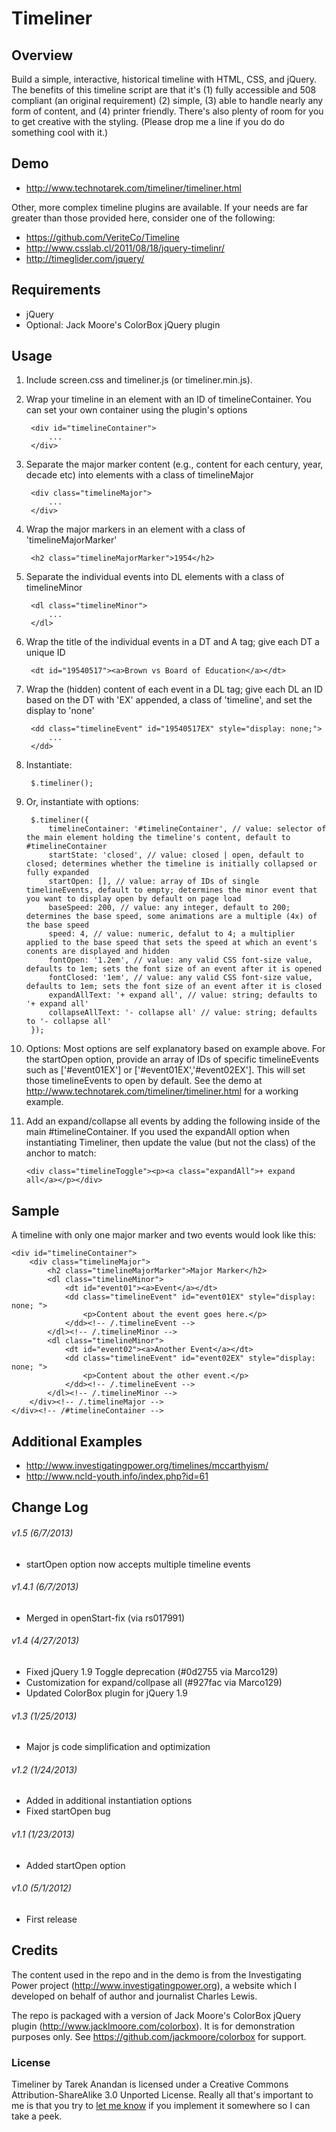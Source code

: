 # Timeliner

## Overview
Build a simple, interactive, historical timeline with HTML, CSS, and jQuery. The benefits of this timeline script are that it's (1) fully accessible and 508 compliant (an original requirement) (2) simple, (3) able to handle nearly any form of content, and (4) printer friendly. There's also plenty of room for you to get creative with the styling. (Please drop me a line if you do do something cool with it.)

## Demo
*	http://www.technotarek.com/timeliner/timeliner.html

Other, more complex timeline plugins are available. If your needs are far greater than those provided here, consider one of the following:

*	https://github.com/VeriteCo/Timeline
*	http://www.csslab.cl/2011/08/18/jquery-timelinr/
*	http://timeglider.com/jquery/


## Requirements
*	jQuery
*	Optional: Jack Moore's ColorBox jQuery plugin

## Usage
1. Include screen.css and timeliner.js (or timeliner.min.js).

2. Wrap your timeline in an element with an ID of timelineContainer. You can set your own container using the plugin's options

		<div id="timelineContainer">
			...
		</div>

3. Separate the major marker content (e.g., content for each century, year, decade etc) into elements with a class of timelineMajor

		<div class="timelineMajor">
			...
		</div>

4. Wrap the major markers in an element with a class of 'timelineMajorMarker'

		<h2 class="timelineMajorMarker">1954</h2>

5. Separate the individual events into DL elements with a class of timelineMinor

		<dl class="timelineMinor">
			...
		</dl>

6. Wrap the title of the individual events in a DT and A tag; give each DT a unique ID

		<dt id="19540517"><a>Brown vs Board of Education</a></dt>

7. Wrap the (hidden) content of each event in a DL tag; give each DL an ID based on the DT with 'EX' appended, a class of 'timeline', and set the display to 'none'

		<dd class="timelineEvent" id="19540517EX" style="display: none;">
			...
		</dd>

8. Instantiate:

		$.timeliner();

9. Or, instantiate with options:

		$.timeliner({
			timelineContainer: '#timelineContainer', // value: selector of the main element holding the timeline's content, default to #timelineContainer
			startState: 'closed', // value: closed | open, default to closed; determines whether the timeline is initially collapsed or fully expanded
			startOpen: [], // value: array of IDs of single timelineEvents, default to empty; determines the minor event that you want to display open by default on page load
			baseSpeed: 200, // value: any integer, default to 200; determines the base speed, some animations are a multiple (4x) of the base speed
			speed: 4, // value: numeric, defalut to 4; a multiplier applied to the base speed that sets the speed at which an event's conents are displayed and hidden
			fontOpen: '1.2em', // value: any valid CSS font-size value, defaults to 1em; sets the font size of an event after it is opened
			fontClosed: '1em', // value: any valid CSS font-size value, defaults to 1em; sets the font size of an event after it is closed
			expandAllText: '+ expand all', // value: string; defaults to '+ expand all'
			collapseAllText: '- collapse all' // value: string; defaults to '- collapse all'
		});

10. Options: Most options are self explanatory based on example above. For the startOpen option, provide an array of IDs of specific timelineEvents such as ['#event01EX'] or ['#event01EX','#event02EX']. This will set those timelineEvents to open by default. See the demo at  http://www.technotarek.com/timeliner/timeliner.html for a working example.

11. Add an expand/collapse all events by adding the following inside of the main #timelineContainer. If you used the expandAll option when instantiating Timeliner, then update the value \(but not the class\) of the anchor to match:

		<div class="timelineToggle"><p><a class="expandAll">+ expand all</a></p></div>

## Sample

A timeline with only one major marker and two events would look like this:

	<div id="timelineContainer">
		<div class="timelineMajor">
			<h2 class="timelineMajorMarker">Major Marker</h2>
			<dl class="timelineMinor">
				<dt id="event01"><a>Event</a></dt>
				<dd class="timelineEvent" id="event01EX" style="display: none; ">
					<p>Content about the event goes here.</p>
				</dd><!-- /.timelineEvent -->
			</dl><!-- /.timelineMinor -->
			<dl class="timelineMinor">
				<dt id="event02"><a>Another Event</a></dt>
				<dd class="timelineEvent" id="event02EX" style="display: none; ">
					<p>Content about the other event.</p>
				</dd><!-- /.timelineEvent -->
			</dl><!-- /.timelineMinor -->
		</div><!-- /.timelineMajor -->
	</div><!-- /#timelineContainer -->

## Additional Examples
*	http://www.investigatingpower.org/timelines/mccarthyism/
*	http://www.ncld-youth.info/index.php?id=61

## Change Log

###### v1.5 (6/7/2013)
*	startOpen option now accepts multiple timeline events

###### v1.4.1 (6/7/2013)
*	Merged in openStart-fix \(via rs017991\)

###### v1.4 (4/27/2013)
*	Fixed jQuery 1.9 Toggle deprecation \(#0d2755 via Marco129\)
*	Customization for expand/collpase all \(#927fac via Marco129\)
*	Updated ColorBox plugin for jQuery 1.9

###### v1.3 (1/25/2013)
*	Major js code simplification and optimization

###### v1.2 (1/24/2013)
*	Added in additional instantiation options
*	Fixed startOpen bug

###### v1.1 (1/23/2013)
*	Added startOpen option

###### v1.0 (5/1/2012)
*	First release

## Credits
The content used in the repo and in the demo is from the Investigating Power project (http://www.investigatingpower.org), a website which I developed on behalf of author and journalist Charles Lewis.

The repo is packaged with a version of Jack Moore's ColorBox jQuery plugin (http://www.jacklmoore.com/colorbox). It is for demonstration purposes only. See https://github.com/jackmoore/colorbox for support.

### License
Timeliner by Tarek Anandan is licensed under a Creative Commons Attribution-ShareAlike 3.0 Unported License. Really all that's important to me is that you try to [let me know](http://www.technotarek.com/contact "contact") if you implement it somewhere so I can take a peek.